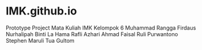 # IMK.github.io
Prototype Project Mata Kuliah IMK
Kelompok 6
Muhammad Rangga Firdaus
Nurhalipah Binti La Hama
Rafli Azhari Ahmad Faisal
Ruli Purwantono
Stephen Maruli Tua Gultom
